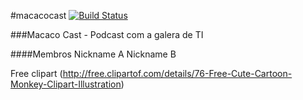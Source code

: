 #macacocast [![Build Status](https://travis-ci.org/bargaorobalo/macacocast.png)](https://travis-ci.org/bargaorobalo/macacocast)

###Macaco Cast - Podcast com a galera de TI

####Membros
Nickname A
Nickname B


Free clipart (http://free.clipartof.com/details/76-Free-Cute-Cartoon-Monkey-Clipart-Illustration)
